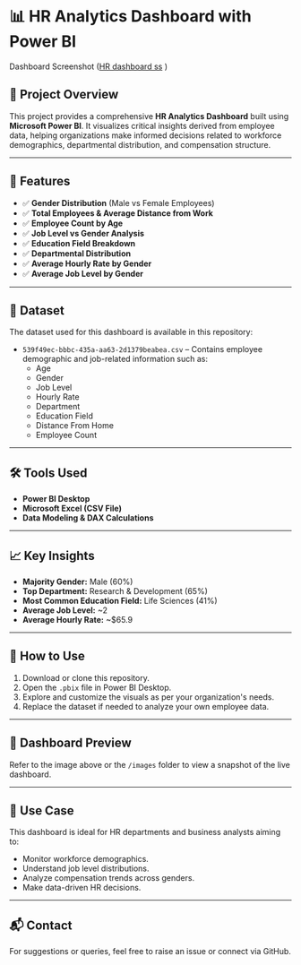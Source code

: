 
# 📊 HR Analytics Dashboard with Power BI

Dashboard Screenshot
([HR dashboard ss](https://github.com/user-attachments/assets/cadffc0e-6088-42c0-8a29-8f067a7c3d74)
)

## 📁 Project Overview

This project provides a comprehensive **HR Analytics Dashboard** built using **Microsoft Power BI**. It visualizes critical insights derived from employee data, helping organizations make informed decisions related to workforce demographics, departmental distribution, and compensation structure.

---

## 📌 Features

- ✅ **Gender Distribution** (Male vs Female Employees)
- ✅ **Total Employees & Average Distance from Work**
- ✅ **Employee Count by Age**
- ✅ **Job Level vs Gender Analysis**
- ✅ **Education Field Breakdown**
- ✅ **Departmental Distribution**
- ✅ **Average Hourly Rate by Gender**
- ✅ **Average Job Level by Gender**

---

## 📂 Dataset

The dataset used for this dashboard is available in this repository:
- `539f49ec-bbbc-435a-aa63-2d1379beabea.csv` – Contains employee demographic and job-related information such as:
  - Age
  - Gender
  - Job Level
  - Hourly Rate
  - Department
  - Education Field
  - Distance From Home
  - Employee Count

---

## 🛠 Tools Used

- **Power BI Desktop**
- **Microsoft Excel (CSV File)**
- **Data Modeling & DAX Calculations**

---

## 📈 Key Insights

- **Majority Gender:** Male (60%)
- **Top Department:** Research & Development (65%)
- **Most Common Education Field:** Life Sciences (41%)
- **Average Job Level:** ~2
- **Average Hourly Rate:** ~$65.9

---

## 🚀 How to Use

1. Download or clone this repository.
2. Open the `.pbix` file in Power BI Desktop.
3. Explore and customize the visuals as per your organization's needs.
4. Replace the dataset if needed to analyze your own employee data.

---

## 📸 Dashboard Preview

Refer to the image above or the `/images` folder to view a snapshot of the live dashboard.

---

## 🧠 Use Case

This dashboard is ideal for HR departments and business analysts aiming to:
- Monitor workforce demographics.
- Understand job level distributions.
- Analyze compensation trends across genders.
- Make data-driven HR decisions.

---

## 📬 Contact

For suggestions or queries, feel free to raise an issue or connect via GitHub.
